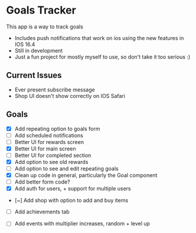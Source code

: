 # Goals Tracker 

This app is a way to track goals 

- Includes push notifications that work on ios using the new features in IOS 16.4
- Still in development 
- Just a fun project for mostly myself to use, so don't take it too serious :)

## Current Issues
- Ever present subscribe message 
- Shop UI doesn't show correctly on IOS Safari

## Goals
- [x] Add repeating option to goals form 
- [ ] Add scheduled notifications 
- [ ] Better UI for rewards screen 
- [x] Better UI for main screen 
- [ ] Better UI for completed section
- [x] Add option to see old rewards 
- [ ] Add option to see and edit repeating goals 
- [x] Clean up code in general, particularly the Goal component
- [ ] Add better form code?
- [x] Add auth for users, + support for multiple users
- [~] Add shop with option to add and buy items
- [ ] Add achievements tab
- [ ] Add events with multiplier increases, random + level up
 